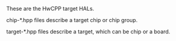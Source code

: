 These are the HwCPP target HALs.

chip-*.hpp files describe a target chip or chip group.

target-*.hpp files describe a target, which can be chip or a board.
